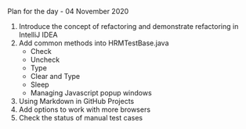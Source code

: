 
Plan for the day - 04 November 2020 
1. Introduce the concept of refactoring and demonstrate refactoring in IntelliJ IDEA 
2. Add common methods into HRMTestBase.java 
   * Check 
   * Uncheck 
   * Type 
   * Clear and Type 
   * Sleep 
   * Managing Javascript popup windows 
3. Using Markdown in GitHub Projects 
4. Add options to work with more browsers 
4. Check the status of manual test cases 
   